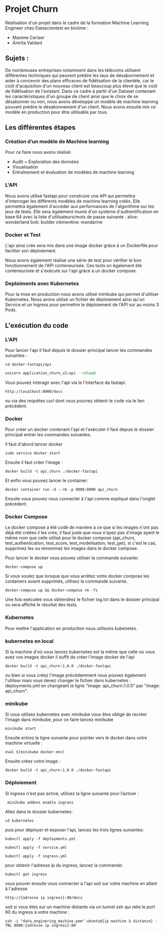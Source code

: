 # Projet Churn 
Réalisation d'un projet dans le cadre de la formation Machine Learning Engineer chez Datascientest en binôme :
- Maxime Ceriser
- Amrita Valdant

## Sujets :
De nombreuses entreprises notamment dans les télécoms utilisent différentes techniques qui peuvent prédire les taux de désabonnement et aider à concevoir des plans efficaces de fidélisation de la clientèle, car le coût d'acquisition d'un nouveau client est beaucoup plus élevé que le coût de fidélisation de l'existant.
Dans ce cadre à partir d'un Dataset contenant les caractéristiques d'un groupe de client ainsi que le choix de se désabonner ou non, nous avons développé un modèle de machine learning pouvant prédire le désabonnement d'un client. Nous avons ensuite mis ce modèle en production pour être utilisable par tous. 

## Les différentes étapes

### Création d’un modèle de Machine learning

Pour ce faire nous avons réalisé:
- Audit + Exploration des données
- Visualisation
- Entraînement et évaluation de modèles de machine learning

### L'API
Nous avons utilisé fastapi pour construire une API qui permettra d'interroger les différents modèles de machine learning créés. Elle permettra également d'accéder aux performances de l'algorithme sur les jeux de tests. Elle sera également munie d'un système d'authentification en base 64 avec la liste d'utilisateurs/mots de passe suivante :
alice: wonderland
bob: builder
clementine: mandarine

### Docker et Test
L'api ainsi crée sera mis dans une image docker grâce à un Dockerfile pour faciliter son déploiement.

Nous avons également réalisé une série de test pour vérifier le bon fonctionnement de l'API conteneurisée. Ces tests on également été conteneurisée et s'exécute sur l'api grâce à un docker compose.


### Deploiments avec Kubernetes

Pour la mise en production nous avons utilisé minikube qui permet d'utiliser Kubernetes. Nous avons utilisé un fichier de déploiement ainsi qu'un Service et un Ingress pour permettre le déploiement de l'API sur au moins 3 Pods.


## L'exécution du code 


### L'API
 
 Pour lancer l'api il faut depuis le dossier principal lancer les commandes suivantes :
```
cd docker-fastapi/api
```

 ```python
uvicorn application_churn_v2:api --reload
 ```

Vous pouvez interagir avec l'api via le l'interface da fastapi:
```
http://localhost:8000/docs
```
ou via des requêtes curl dont vous pourrez obtenir le code via le lien précèdent.

### Docker

Pour créer un docker contenant l'api et l'exécuter il faut depuis le dossier principal entrer les commandes suivantes.

Il faut d'abord lancer docker
```
sudo service docker start
```

Ensuite il faut créer l’image :
```
docker build -t api_churn ./docker-fastapi
```

Et enfin vous pouvez lancer le container:
```
docker container run -d --rm -p 8000:8000 api_churn
```
Ensuite vous pouvez vous connecter à l'api comme expliqué dans l'onglet précédent.


### Docker Compose
Le docker compose a été codé de manière à ce que si les images n'ont pas déjà été créées il les crée, il faut juste que vous n'ayez pas d'image ayant le même nom que celle utilisé pour le docker compose (api_churn, test_authentication, test_score, test_modelisation, test_get), si c'est le cas, supprimez les ou renommez les images dans le docker compose.

Pour lancer le docker vous pouvez utiliser la commande suivante:

```+
docker-compose up
```
Si vous voulez que lorsque que vous arrêtez votre docker compose les containers soient supprimés, utilisez la commande suivante.
```
docker-compose up && docker-compose rm -fs
```
Une fois exécutée vous obtiendrez le fichier log.txt dans le dossier principal ou sera affiché le résultat des tests.

### Kubernetes

Pour mettre l'application en production nous utilisons kubenetes.

### kubernetes en local

Si la machine d'où vous lancez kubernetes est la même que celle où vous avez vos images docker il suffit de créer l'image docker de l'api

```
docker build -t api_churn:1.0.0 ./docker-fastapi
```

ou bien si vous créez l'image précédemment vous pouvez également l'utiliser mais vous devez changer le fichier dans kubernetes : deployments.yml
en changeant la ligne "image: api_churn:1.0.0" par "image: api_churn".

### minikube

Si vous utilisez kubernetes avec minikube vous êtes obligé de recréer l'image dans minikube, pour ce faire lancez minikube
```
minikube start 
```
Ensuite entrez la ligne suivante pour pointer vers le docker dans votre machine virtuelle :
```
eval $(minikube docker-env)

```
Ensuite créez votre image :
```
docker build -t api_churn:1.0.0 ./docker-fastapi
```

### Déploiement

Si ingress n'est pas activé, utilisez la ligne suivante pour l’activer :
```
 minikube addons enable ingress
 ```

Allez dans le dossier kubernetes:
```
cd kubernetes
```
puis pour déployer et exposer l'api, lancez les trois lignes suivantes:
```
kubectl apply -f deployments.yml

kubectl apply -f service.yml

kubectl apply -f ingress.yml
```

pour obtenir l'adresse ip du ingress, lancez la commande:
```
kubectl get ingress
```

vous pouver ensuite vous connecter à l'api  soit sur votre machine en allant à l'adresse
```
http://{adresse ip ingress}:80/docs
```
soit si vous êtes sur un machine distante via un tunnel ssh qui relie le port 80 du ingress à votre machine :

```
ssh -i "data_enginering_machine.pem" ubuntu@{ip machine à distance} -fNL 8000:{adresse ip ingress}:80
```